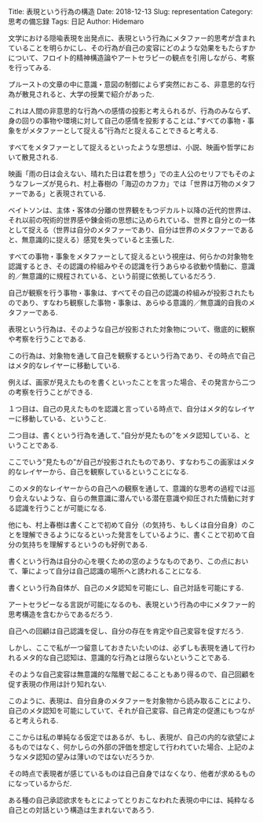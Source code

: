 Title: 表現という行為の構造
Date: 2018-12-13
Slug: representation
Category: 思考の備忘録
Tags: 日記
Author: Hidemaro

文学における隠喩表現を出発点に、表現という行為にメタファー的思考が含まれていることを明らかにし、その行為が自己の変容にどのような効果をもたらすかについて、フロイト的精神構造論やアートセラピーの観点を引用しながら、考察を行ってみる.

プルーストの文章の中に意識・意図の制御によらず突然におこる、非意思的な行為が散見されると、大学の授業で紹介があった.

これは人間の非意思的な行為への感情の投影と考えられるが、行為のみならず、身の回りの事物や環境に対して自己の感情を投影することは、”すべての事物・事象をがメタファーとして捉える”行為だと捉えることできると考える.

すべてをメタファーとして捉えるといったような思想は、小説、映画や哲学において散見される.

映画「雨の日は会えない、晴れた日は君を想う」での主人公のセリフでもそのようなフレーズが見られ、村上春樹の「海辺のカフカ」では「世界は万物のメタファーである」と表現されている.

ベイトソンは、主体・客体の分離の世界観をもつデカルト以降の近代的世界は、それ以前の呪術的世界感や錬金術の思想に込められている、世界と自分との一体として捉える（世界は自分のメタファーであり、自分は世界のメタファーであると、無意識的に捉える）感覚を失っていると主張した.

すべての事物・事象をメタファーとして捉えるという視座は、何らかの対象物を認識するとき、その認識の枠組みやその認識を行うあらゆる欲動や情動に、意識的／無意識的に規程されている、という前提に依拠しているだろう.

自己が観察を行う事物・事象は、すべてその自己の認識の枠組みが投影されたものであり、すなわち観察した事物・事象は、あらゆる意識的／無意識的自我のメタファーである.

表現という行為は、そのような自己が投影された対象物について、徹底的に観察や考察を行うことである.

この行為は、対象物を通して自己を観察するという行為であり、その時点で自己はメタ的なレイヤーに移動している.

例えば、画家が見えたものを書くといったことを言った場合、その発言から二つの考察を行うことができる.

１つ目は、自己の見えたものを認識と言っている時点で、自分はメタ的なレイヤーに移動している、ということ.

二つ目は、書くという行為を通して、”自分が見たもの”をメタ認知している、ということである.

ここでいう”見たもの”が自己が投影されたものであり、すなわちこの画家はメタ的なレイヤーから、自己を観察しているということになる.

このメタ的なレイヤーからの自己への観察を通して、意識的な思考の過程では巡り会えないような、自らの無意識に潜んでいる潜在意識や抑圧された情動に対する認識を行うことが可能になる.

他にも、村上春樹は書くことで初めて自分（の気持ち、もしくは自分自身）のことを理解できるようになるといった発言をしているように、書くことで初めて自分の気持ちを理解するというのも好例である.

書くという行為は自分の心を覗くための窓のようなものであり、この点において、筆によって自分は自己認識の場所へと誘われることになる.

書くという行為自体が、自己のメタ認知を可能にし、自己対話を可能にする.

アートセラピーなる言説が可能になるのも、表現という行為の中にメタファー的思考構造を含むからであるだろう.

自己への回顧は自己認識を促し、自分の存在を肯定や自己変容を促すだろう.

しかし、ここで私が一つ留意しておきたいたいのは、必ずしも表現を通して行われるメタ的な自己認知は、意識的な行為とは限らないということである.

そのような自己変容は無意識的な階層で起こることもあり得るので、自己回顧を促す表現の作用は計り知れない.

このように、表現は、自分自身のメタファーを対象物から読み取ることにより、自己のメタ認知を可能にしていて、それが自己変容、自己肯定の促進にもつながると考えられる.

ここからは私の単純なる仮定ではあるが、もし、表現が、自己の内的な欲望によるものではなく、何かしらの外部の評価を想定して行われていた場合、上記のようなメタ認知の望みは薄いのではないだろうか.

その時点で表現者が感じているものは自己自身ではなくなり、他者が求めるものになっているからだ.

ある種の自己承認欲求をもとによってとりおこなわれた表現の中には、純粋なる自己との対話という構造は生まれないであろう.

